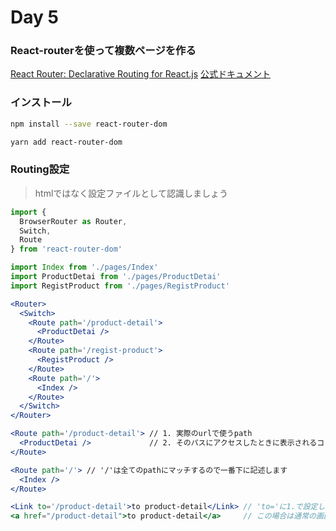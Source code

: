 Day 5
===

### React-routerを使って複数ページを作る

[React Router: Declarative Routing for React\.js](https://reactrouter.com/)
[公式ドキュメント](https://reactrouter.com/web/guides/quick-start)

### インストール

```bash
npm install --save react-router-dom
```

```bash
yarn add react-router-dom
```

### Routing設定

> htmlではなく設定ファイルとして認識しましょう

```jsx
import {
  BrowserRouter as Router,
  Switch,
  Route
} from 'react-router-dom'

import Index from './pages/Index'
import ProductDetai from './pages/ProductDetai'
import RegistProduct from './pages/RegistProduct'

<Router>
  <Switch>
    <Route path='/product-detail'>
      <ProductDetai />
    </Route>
    <Route path='/regist-product'>
      <RegistProduct />
    </Route>
    <Route path='/'>
      <Index />
    </Route>
  </Switch>
</Router>
```

```jsx
<Route path='/product-detail'> // 1. 実際のurlで使うpath
  <ProductDetai />             // 2. そのパスにアクセスしたときに表示されるコンポーネント
</Route>
```

```jsx
<Route path='/'> // '/'は全てのpathにマッチするので一番下に記述します
  <Index />
</Route>
```

```jsx
<Link to='/product-detail'>to product-detail</Link> // 'to='に1.で設定したpathを設定すればリンクとして動作します
<a href="/product-detail">to product-detail</a>     // この場合は通常の画面遷移
```
